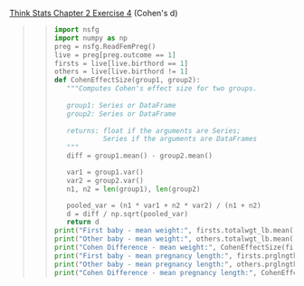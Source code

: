 [Think Stats Chapter 2 Exercise 4](http://greenteapress.com/thinkstats2/html/thinkstats2003.html#toc24) (Cohen's d)

>>```python  
>> import nsfg  
>>import numpy as np  
>>preg = nsfg.ReadFemPreg()  
>>live = preg[preg.outcome == 1]  
>>firsts = live[live.birthord == 1]  
>>others = live[live.birthord != 1]  
>>def CohenEffectSize(group1, group2):  
>>    """Computes Cohen's effect size for two groups.  
>>    
>>    group1: Series or DataFrame  
>>    group2: Series or DataFrame  
>>    
>>    returns: float if the arguments are Series;  
>>             Series if the arguments are DataFrames  
>>    """
>>    diff = group1.mean() - group2.mean()  
>>
>>    var1 = group1.var()  
>>    var2 = group2.var()  
>>    n1, n2 = len(group1), len(group2)  
>>
>>    pooled_var = (n1 * var1 + n2 * var2) / (n1 + n2)  
>>    d = diff / np.sqrt(pooled_var)  
>>    return d  
>>print("First baby - mean weight:", firsts.totalwgt_lb.mean())  
>>print("Other baby - mean weight:", others.totalwgt_lb.mean())  
>>print("Cohen Difference - mean weight:", CohenEffectSize(firsts.totalwgt_lb, others.totalwgt_lb))  
>>print("First baby - mean pregnancy length:", firsts.prglngth.mean())  
>>print("Other baby - mean pregnancy length:", others.prglngth.mean())  
>>print("Cohen Difference - mean pregnancy length:", CohenEffectSize(firsts.prglngth, others.prglngth))  
